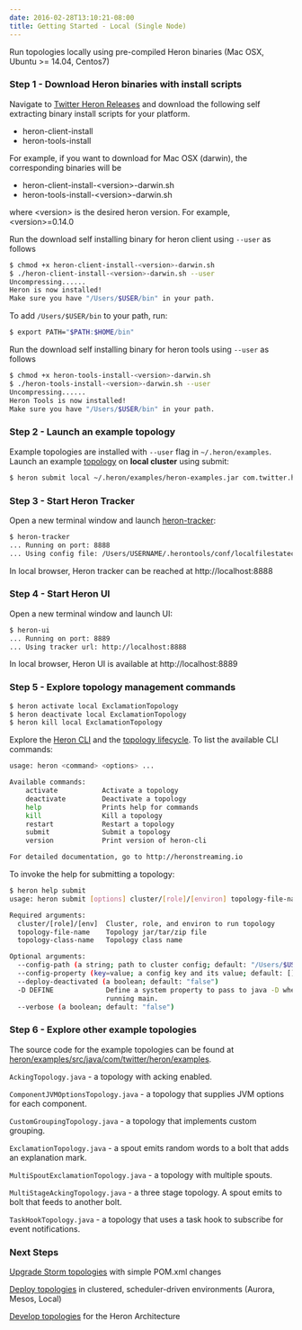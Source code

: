 ```yaml
---
date: 2016-02-28T13:10:21-08:00
title: Getting Started - Local (Single Node)
---
```


Run topologies locally using pre-compiled Heron binaries (Mac OSX, Ubuntu >= 14.04, Centos7)

### Step 1 - Download Heron binaries with install scripts

Navigate to [Twitter Heron Releases](https://github.com/twitter/heron/releases) and
download the following self extracting binary install scripts for your platform. 

* heron-client-install
* heron-tools-install

For example, if you want to download for Mac OSX (darwin), the 
corresponding binaries will be

* heron-client-install-\<version\>-darwin.sh
* heron-tools-install-\<version\>-darwin.sh

where \<version\> is the desired heron version. For example, \<version\>=0.14.0

Run the download self installing binary for heron client using ```--user``` as follows
```bash
$ chmod +x heron-client-install-<version>-darwin.sh
$ ./heron-client-install-<version>-darwin.sh --user
Uncompressing......
Heron is now installed!
Make sure you have "/Users/$USER/bin" in your path.
```
To add ```/Users/$USER/bin``` to your path, run:
```bash
$ export PATH="$PATH:$HOME/bin"
```

Run the download self installing binary for heron tools using ```--user``` as follows
```bash
$ chmod +x heron-tools-install-<version>-darwin.sh
$ ./heron-tools-install-<version>-darwin.sh --user
Uncompressing......
Heron Tools is now installed!
Make sure you have "/Users/$USER/bin" in your path.
```

### Step 2 - Launch an example topology

Example topologies are installed with ```--user``` flag in ```~/.heron/examples```.  Launch an example [topology](../concepts/topologies) on **local cluster** using submit:

```bash
$ heron submit local ~/.heron/examples/heron-examples.jar com.twitter.heron.examples.ExclamationTopology ExclamationTopology
```

### Step 3 - Start Heron Tracker

Open a new terminal window and launch [heron-tracker](../operators/heron-tracker):
```bash
$ heron-tracker
... Running on port: 8888
... Using config file: /Users/USERNAME/.herontools/conf/localfilestateconf.yaml
```
In local browser, Heron tracker can be reached at http://localhost:8888


### Step 4 - Start Heron UI

Open a new terminal window and launch UI:
```bash
$ heron-ui
... Running on port: 8889
... Using tracker url: http://localhost:8888
```
In local browser, Heron UI is available at http://localhost:8889

### Step 5 - Explore topology management commands

```bash
$ heron activate local ExclamationTopology
$ heron deactivate local ExclamationTopology
$ heron kill local ExclamationTopology
```
Explore the [Heron CLI](../operators/heron-cli)
and the [topology lifecycle](../concepts/topologies#topology-lifecycle). To list the available CLI commands:
```bash
usage: heron <command> <options> ...

Available commands:
    activate           Activate a topology
    deactivate         Deactivate a topology
    help               Prints help for commands
    kill               Kill a topology
    restart            Restart a topology
    submit             Submit a topology
    version            Print version of heron-cli

For detailed documentation, go to http://heronstreaming.io
```

To invoke the help for submitting a topology:
```bash
$ heron help submit
usage: heron submit [options] cluster/[role]/[environ] topology-file-name topology-class-name [topology-args]

Required arguments:
  cluster/[role]/[env]  Cluster, role, and environ to run topology
  topology-file-name    Topology jar/tar/zip file
  topology-class-name   Topology class name

Optional arguments:
  --config-path (a string; path to cluster config; default: "/Users/$USER/.heron/conf")
  --config-property (key=value; a config key and its value; default: [])
  --deploy-deactivated (a boolean; default: "false")
  -D DEFINE             Define a system property to pass to java -D when
                        running main.
  --verbose (a boolean; default: "false")
```

### Step 6 - Explore other example topologies

The source code for the example topologies can be found at
[heron/examples/src/java/com/twitter/heron/examples](https://github.com/twitter/heron/tree/master/heron/examples/src/java/com/twitter/heron/examples).

```AckingTopology.java``` - a topology with acking enabled.

```ComponentJVMOptionsTopology.java``` - a topology that supplies JVM options for each component.

```CustomGroupingTopology.java``` - a topology that implements custom grouping. 

```ExclamationTopology.java``` - a spout emits random words to a bolt that adds an explanation mark.

```MultiSpoutExclamationTopology.java``` - a topology with multiple spouts.

```MultiStageAckingTopology.java``` - a three stage topology. A spout emits to bolt that feeds to another bolt. 

```TaskHookTopology.java``` - a topology that uses a task hook to subscribe for event notifications.

### Next Steps
[Upgrade Storm topologies](../upgrade-storm-to-heron) with simple POM.xml changes

[Deploy topologies](../operators/deployment) in clustered, scheduler-driven environments (Aurora, Mesos, Local)

[Develop topologies](../concepts/architecture) for the Heron Architecture

